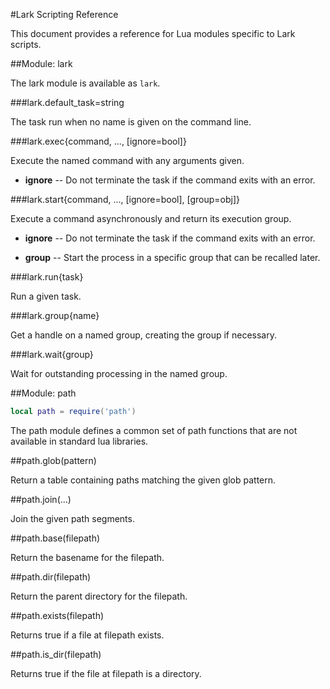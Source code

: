 #Lark Scripting Reference

This document provides a reference for Lua modules specific to Lark scripts.

##Module: lark

The lark module is available as `lark`.

###lark.default_task=string

The task run when no name is given on the command line.

###lark.exec{command, ..., [ignore=bool]}

Execute the named command with any arguments given.

- **ignore** -- Do not terminate the task if the command exits with an error.

###lark.start{command, ..., [ignore=bool], [group=obj]}

Execute a command asynchronously and return its execution group.

- **ignore** -- Do not terminate the task if the command exits with an error.

- **group** -- Start the process in a specific group that can be recalled
  later.

###lark.run{task}

Run a given task.

###lark.group{name}

Get a handle on a named group, creating the group if necessary.

###lark.wait{group}

Wait for outstanding processing in the named group.

##Module: path

```lua
local path = require('path')
```

The path module defines a common set of path functions that are not available
in standard lua libraries.

##path.glob(pattern)

Return a table containing paths matching the given glob pattern.

##path.join(...)

Join the given path segments.

##path.base(filepath)

Return the basename for the filepath.

##path.dir(filepath)

Return the parent directory for the filepath.

##path.exists(filepath)

Returns true if a file at filepath exists.

##path.is_dir(filepath)

Returns true if the file at filepath is a directory.

